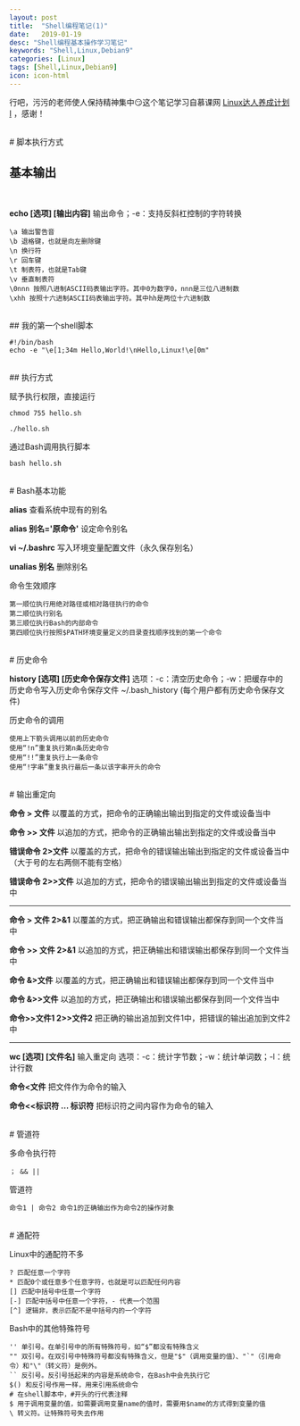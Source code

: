 ```yaml
---
layout: post
title:  "Shell编程笔记(1)"
date:   2019-01-19
desc: "Shell编程基本操作学习笔记"
keywords: "Shell,Linux,Debian9"
categories: [Linux]
tags: [Shell,Linux,Debian9]
icon: icon-html
---
```


行吧，污污的老师使人保持精神集中😏这个笔记学习自慕课网 [Linux达人养成计划Ⅰ](https://www.imooc.com/learn/175) ，感谢！

<br />
# 脚本执行方式
<br />

## 基本输出
<br />

**echo [选项] [输出内容]** 输出命令；-e：支持反斜杠控制的字符转换

	\a 输出警告音
	\b 退格键，也就是向左删除键
	\n 换行符
	\r 回车键
	\t 制表符，也就是Tab键
	\v 垂直制表符
	\0nnn 按照八进制ASCII码表输出字符。其中0为数字0，nnn是三位八进制数
	\xhh 按照十六进制ASCII码表输出字符。其中hh是两位十六进制数

<br />
## 我的第一个shell脚本
<br />

	#!/bin/bash
	echo -e "\e[1;34m Hello,World!\nHello,Linux!\e[0m"

<br />
## 执行方式
<br />

赋予执行权限，直接运行

	chmod 755 hello.sh

	./hello.sh
	
通过Bash调用执行脚本

	bash hello.sh
	
<br />
# Bash基本功能
<br />

**alias** 查看系统中现有的别名

**alias 别名='原命令'** 设定命令别名

**vi ~/.bashrc** 写入环境变量配置文件（永久保存别名）

**unalias 别名** 删除别名

命令生效顺序

	第一顺位执行用绝对路径或相对路径执行的命令
	第二顺位执行别名
	第三顺位执行Bash的内部命令
	第四顺位执行按照$PATH环境变量定义的目录查找顺序找到的第一个命令

<br />
# 历史命令
<br />

**history [选项] [历史命令保存文件]** 选项：-c：清空历史命令；-w：把缓存中的历史命令写入历史命令保存文件 ~/.bash_history (每个用户都有历史命令保存文件)

历史命令的调用

	使用上下箭头调用以前的历史命令
	使用“!n”重复执行第n条历史命令
	使用“!!”重复执行上一条命令
	使用“!字串”重复执行最后一条以该字串开头的命令
	
<br />
# 输出重定向
<br />

**命令 > 文件** 以覆盖的方式，把命令的正确输出输出到指定的文件或设备当中

**命令 >> 文件** 以追加的方式，把命令的正确输出输出到指定的文件或设备当中

**错误命令 2>文件** 以覆盖的方式，把命令的错误输出输出到指定的文件或设备当中（大于号的左右两侧不能有空格）

**错误命令 2>>文件** 以追加的方式，把命令的错误输出输出到指定的文件或设备当中

---
**命令 > 文件 2>&1** 以覆盖的方式，把正确输出和错误输出都保存到同一个文件当中

**命令 >> 文件 2>&1** 以追加的方式，把正确输出和错误输出都保存到同一个文件当中

**命令 &>文件** 以覆盖的方式，把正确输出和错误输出都保存到同一个文件当中

**命令 &>>文件** 以追加的方式，把正确输出和错误输出都保存到同一个文件当中

**命令>>文件1 2>>文件2** 把正确的输出追加到文件1中，把错误的输出追加到文件2中

---
**wc [选项] [文件名]** 输入重定向 选项：-c：统计字节数；-w：统计单词数；-l：统计行数

**命令<文件** 把文件作为命令的输入

**命令<<标识符 ... 标识符** 把标识符之间内容作为命令的输入

<br />
# 管道符
<br />

多命令执行符 

	； && ||
	
管道符

	命令1 | 命令2 命令1的正确输出作为命令2的操作对象
	
<br />
# 通配符
<br />

Linux中的通配符不多

	? 匹配任意一个字符
	* 匹配0个或任意多个任意字符，也就是可以匹配任何内容
	[] 匹配中括号中任意一个字符
	[-] 匹配中括号中任意一个字符，- 代表一个范围
	[^] 逻辑非，表示匹配不是中括号内的一个字符
	
Bash中的其他特殊符号

	'' 单引号。在单引号中的所有特殊符号，如“$”都没有特殊含义
	"" 双引号。在双引号中特殊符号都没有特殊含义，但是"$"（调用变量的值）、"`"（引用命令）和"\"（转义符）是例外。
	`` 反引号。反引号括起来的内容是系统命令，在Bash中会先执行它
	$() 和反引号作用一样，用来引用系统命令
	# 在shell脚本中，#开头的行代表注释
	$ 用于调用变量的值，如需要调用变量name的值时，需要用$name的方式得到变量的值
	\ 转义符。让特殊符号失去作用